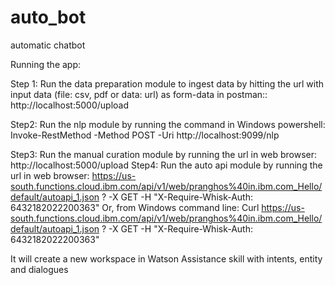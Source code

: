 # auto_bot
automatic chatbot

Running the app:

Step 1: Run the data preparation module to ingest data by hitting the url with input data (file: csv, pdf or data: url) as form-data in postman:: http://localhost:5000/upload

Step2:  Run the nlp module by running the command in Windows powershell: Invoke-RestMethod -Method POST -Uri http://localhost:9099/nlp

Step3:  Run the manual curation module by running the url  in web browser: http://localhost:5000/upload
Step4:  Run the auto api module by running the url  in web browser: https://us-south.functions.cloud.ibm.com/api/v1/web/pranghos%40in.ibm.com_Hello/default/autoapi_1.json ? -X GET -H "X-Require-Whisk-Auth: 6432182022200363" Or, from Windows  command line: Curl https://us-south.functions.cloud.ibm.com/api/v1/web/pranghos%40in.ibm.com_Hello/default/autoapi_1.json ? -X GET -H "X-Require-Whisk-Auth: 6432182022200363"

It will create a new workspace in Watson Assistance skill with intents, entity and dialogues
